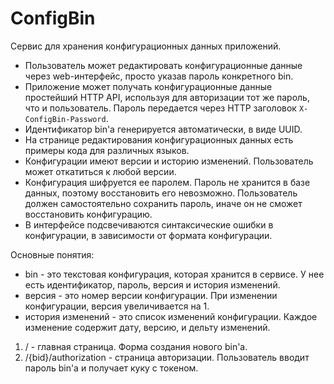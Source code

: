 # ConfigBin

Сервис для хранения конфигурационных данных приложений.

- Пользователь может редактировать конфигурационные данные через web-интерфейс, просто указав пароль конкретного bin.
- Приложение может получать конфигурационные данные простейший HTTP API, используя для авторизации тот же пароль, что и пользователь. Пароль передается через HTTP заголовок `X-ConfigBin-Password`.
- Идентификатор bin'а генерируется автоматически, в виде UUID.
- На странице редактирования конфигурационных данных есть примеры кода для различных языков.
- Конфигурации имеют версии и историю изменений. Пользователь может откатиться к любой версии.
- Конфигурация шифруется ее паролем. Пароль не хранится в базе данных, поэтому восстановить его невозможно. Пользователь должен самостоятельно сохранить пароль, иначе он не сможет восстановить конфигурацию.
- В интерфейсе подсвечиваются синтаксические ошибки в конфигурации, в зависимости от формата конфигурации.

Основные понятия:
- bin - это текстовая конфигурация, которая хранится в сервисе. У нее есть идентификатор, пароль, версия и история изменений.
- версия - это номер версии конфигурации. При изменении конфигурации, версия увеличивается на 1. 
- история изменений - это список изменений конфигурации. Каждое изменение содержит дату, версию, и дельту изменений.

1. / - главная страница. Форма создания нового bin'а.
2. /{bid}/authorization - страница авторизации. Пользователь вводит пароль bin'а и получает куку с токеном.